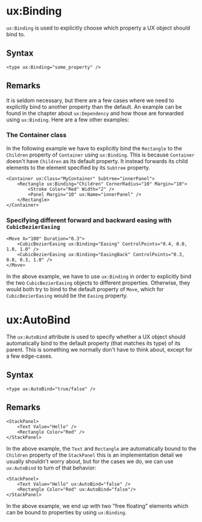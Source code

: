 # ux:Binding

`ux:Binding` is used to explicitly choose which property a UX object should bind to.

## Syntax

	<type ux:Binding="some_property" />
	
## Remarks

It is seldom necessary, but there are a few cases where we need to explicitly bind to another property than the default. An example can be found in the chapter about `ux:Dependency` and how those are forwarded using `ux:Binding`. Here are a few other examples:

### The Container class

In the following example we have to explicitly bind the `Rectangle` to the `Children` property of `Container` using `ux:Binding`. This is because `Container` doesn't have `Children` as its default property. It instead forwards its child elements to the element specified by its `Subtree` property.

	<Container ux:Class="MyContainer" Subtree="innerPanel">
	    <Rectangle ux:Binding="Children" CornerRadius="10" Margin="10">
	        <Stroke Color="Red" Width="2" />
	        <Panel Margin="10" ux:Name="innerPanel" />
	    </Rectangle>
	</Container>

### Specifying different forward and backward easing with `CubicBezierEasing` 

	<Move X="100" Duration="0.3">
	    <CubicBezierEasing ux:Binding="Easing" ControlPoints="0.4, 0.0, 1.0, 1.0" />
	    <CubicBezierEasing ux:Binding="EasingBack" ControlPoints="0.3, 0.0, 0.3, 1.0" />
	</Move>
	
In the above example, we have to use `ux:Binding` in order to explicitly bind the two `CubicBezierEasing` objects to different properties. Otherwise, they would both try to bind to the default property of `Move`, which for `CubicBezierEasing` would be the `Easing` property.

# ux:AutoBind

The `ux:AutoBind` attribute is used to specify whether a UX object should automatically bind to the default property (that matches its type) of its parent. This is something we normally don't have to think about, except for a few edge-cases.

## Syntax

	<type ux:AutoBind="true/false" />
	
## Remarks

	<StackPanel>
		<Text Value="Hello" />
		<Rectangle Color="Red" />
	</StackPanel>

In the above example, the `Text` and `Rectangle` are automatically bound to the `Children` property of the `StackPanel` this is an implementation detail we usually shouldn't worry about, but for the cases we do, we can use `ux:AutoBind` to turn of that behavior:

	<StackPanel>
		<Text Value="Hello" ux:AutoBind="false" />
		<Rectangle Color="Red" ux:AutoBind="false"/>
	</StackPanel>
	
In the above example, we end up with two "free floating" elements which can be bound to properties by using `ux:Binding`.
